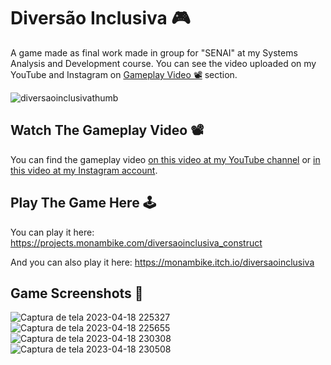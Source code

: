 # Diversão Inclusiva 🎮

A game made as final work made in group for "SENAI" at my Systems Analysis and Development course.
You can see the video uploaded on my YouTube and Instagram on [Gameplay Video 📽️](#gameplay-video-%EF%B8%8F) section.

![diversaoinclusivathumb](https://github.com/monambike/diversaoinclusiva_construct/assets/35270174/a31bdb99-ae38-4962-a36a-750cf326bb10)

## Watch The Gameplay Video 📽️

You can find the gameplay video [on this video at my YouTube channel](https://www.youtube.com/watch?v=49rcFSyEFk0) or [in this video at my Instagram account](https://www.instagram.com/reel/CrKav5EMpvP/?utm_source=ig_web_copy_link&igshid=MTIyMzRjYmRlZg==).

## Play The Game Here 🕹️

You can play it here: https://projects.monambike.com/diversaoinclusiva_construct

And you can also play it here: https://monambike.itch.io/diversaoinclusiva

## Game Screenshots 📸

![Captura de tela 2023-04-18 225327](https://github.com/monambike/diversaoinclusiva_construct/assets/35270174/a6b5ac50-c796-4f62-acc8-faae3a96907d)
![Captura de tela 2023-04-18 225655](https://github.com/monambike/diversaoinclusiva_construct/assets/35270174/a973cd3c-ef2e-4cb2-ae00-cb7690f09df6)
![Captura de tela 2023-04-18 230308](https://github.com/monambike/diversaoinclusiva_construct/assets/35270174/3680d03a-507f-4fd9-a6e8-49e800d39b22)
![Captura de tela 2023-04-18 230508](https://github.com/monambike/diversaoinclusiva_construct/assets/35270174/73f76790-76ed-4ad7-a24e-a6d68dedc176)
